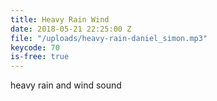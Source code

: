 ```yaml
---
title: Heavy Rain Wind
date: 2018-05-21 22:25:00 Z
file: "/uploads/heavy-rain-daniel_simon.mp3"
keycode: 70
is-free: true
---
```


heavy rain and wind sound